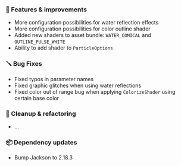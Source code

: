 ### 🚀 Features & improvements

- More configuration possibilities for water reflection effects
- More configuration possibilities for color outline shader
- Added new shaders to asset bundle: `WATER_COMICAL` and `OUTLINE_PULSE_WHITE`
- Ability to add shader to `ParticleOptions`

### 🪛 Bug Fixes

- Fixed typos in parameter names
- Fixed graphic glitches when using water reflections
- Fixed color out of range bug when applying `ColorizeShader` using certain base color

### 🧽 Cleanup & refactoring

- ...

### 📦 Dependency updates

- Bump Jackson to 2.18.3